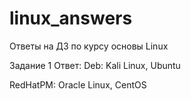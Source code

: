 # linux_answers
Ответы на ДЗ по курсу основы Linux

Задание 1
Ответ:
Deb:
Kali Linux, Ubuntu

RedHatPM:
Oracle Linux, CentOS

